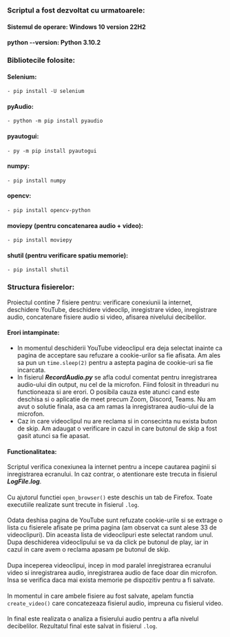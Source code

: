 ### Scriptul a fost dezvoltat cu urmatoarele:

#### Sistemul de operare: Windows 10 version 22H2
#### python --version: Python 3.10.2
### Bibliotecile folosite:
#### Selenium:
    - pip install -U selenium
#### pyAudio:
    - python -m pip install pyaudio
#### pyautogui:
    - py -m pip install pyautogui
#### numpy:
    - pip install numpy
#### opencv:
    - pip install opencv-python
#### moviepy (pentru concatenarea audio + video):
    - pip install moviepy
#### shutil (pentru verificare spatiu memorie):
    - pip install shutil

### Structura fisierelor:
   Proiectul contine 7 fisiere pentru: verificare conexiunii la internet, deschidere YouTube, deschidere videoclip,
inregistrare video, inregistrare audio, concatenare fisiere audio si video, afisarea nivelului decibelilor.
#### Erori intampinate:
   - In momentul deschiderii YouTube videoclipul era deja selectat inainte ca pagina de acceptare sau refuzare a cookie-urilor sa fie afisata. Am ales sa pun un `time.sleep(2)` pentru a astepta pagina de cookie-uri sa fie incarcata.
   - In fisierul ***RecordAudio.py*** se afla codul comentat pentru inregistrarea audio-ului din output, nu cel de la microfon. Fiind folosit in threaduri nu functioneaza si are erori. O posibila cauza este atunci cand este deschisa si o aplicatie de meet precum Zoom, Discord, Teams. Nu am avut o solutie finala, asa ca am ramas la inregistrarea audio-ului de la microfon.
   - Caz in care videoclipul nu are reclama si in consecinta nu exista buton de skip. Am adaugat o verificare in cazul in care butonul de skip a fost gasit atunci sa fie apasat.

#### Functionalitatea:
   Scriptul verifica conexiunea la internet pentru a incepe cautarea paginii si inregistrarea ecranului. In caz contrar, o atentionare este trecuta in fisierul ***LogFile.log***.
####
   Cu ajutorul functiei `open_browser()` este deschis un tab de Firefox. Toate executiile realizate sunt trecute in fisierul `.log`.
####
   Odata deshisa pagina de YouTube sunt refuzate cookie-urile si se extrage o lista cu fisierele afisate pe prima pagina (am observat ca sunt alese 33 de videoclipuri). Din aceasta lista de videoclipuri este selectat random unul. Dupa deschiderea videoclipului se va da click pe butonul de play, iar in cazul in care avem o reclama apasam pe butonul de skip.
####
   Dupa inceperea videoclipui, incep in mod paralel inregistrarea ecranului video si inregistrarea audio, inregistrarea audio de face doar din microfon. Insa se verifica daca mai exista memorie pe dispozitiv pentru a fi salvate.
####
   In momentul in care ambele fisiere au fost salvate, apelam functia `create_video()` care concatezeaza fisierul audio, impreuna cu fisierul video.
####
   In final este realizata o analiza a fisierului audio pentru a afla nivelul decibelilor. Rezultatul final este salvat in fisierul `.log`.
